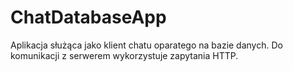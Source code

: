 # ChatDatabaseApp
Aplikacja służąca jako klient chatu oparatego na bazie danych. Do komunikacji z serwerem wykorzystuje zapytania HTTP.
